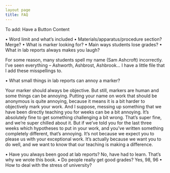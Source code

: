 ```yaml
---
layout page
title: FAQ
---
```


To add:
Have a Button
Content


•	Word limit and what’s included
•	Materials/apparatus/procedure section? Merge?
•	What is marker looking for?
•	Main ways students lose grades?
•	What in lab reports always makes you laugh?

For some reason, many students spell my name (Sam Ashcroft) incorrectly. I’ve seen everything – Ashworth, Ashbrost, Ashbrook… I have a little file that I add these misspellings to. 

•	What small things in lab reports can annoy a marker?

Your marker should always be objective. But still, markers are human and some things can be annoying. Putting your name on work that should be anonymous is quite annoying, because it means it is a bit harder to objectively mark your work. And I suppose, messing up something that we have been directly teaching you for weeks can be a bit annoying. It’s absolutely fine to get something challenging a bit wrong. That’s super fine, and we’re super chilled about it. But if we’ve told you for the last three weeks which hypotheses to put in your work, and you’ve written something completely different, that’s annoying. It’s not because we expect you to please us with your exceptional work. It’s actually because we want you to do well, and we want to know that our teaching is making a difference.

•	Have you always been good at lab reports? No, have had to learn. That’s why we wrote this book.
•	Do people really get good grades? Yes, 98, 96
•	How to deal with the stress of university?

